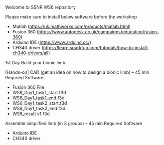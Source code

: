Welcome to SSNR WS6 repository

Please make sure to install below software before the workshop
- Matlab (https://uk.mathworks.com/products/matlab.html)
- Fusion 360 (https://www.autodesk.co.uk/campaigns/education/fusion-360)
- Arduino IDE (https://www.arduino.cc/)
- CH340 driver (https://learn.sparkfun.com/tutorials/how-to-install-ch340-drivers/all)

1st Day
Build your bionic limb

[Hands-on]
CAD (get an idea on how to design a bionic limb) – 45 min
Requried Software
- Fusion 360
File
- WS6_Day1_task1_start.f3d
- WS6_Day1_task1_end.f3d
- WS6_Day1_task2_start.f3d
- WS6_Day1_task2_end.f3d
- WS6_result v1.f3d

Assemble simplified limb (in 3 groups)  – 45 min
Required Software
- Arduino IDE
- CH340 driver
